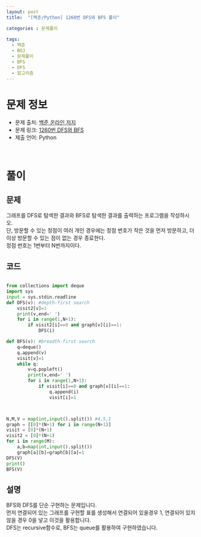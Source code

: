 ```yaml
---
layout: post
title:  "[백준/Python] 1260번 DFS와 BFS 풀이"

categories : 문제풀이
  
tags:
  - 백준
  - BOJ
  - 문제풀이
  - BFS
  - DFS
  - 알고리즘
---
```


# 문제 정보
 - 문제 출처: [백준 온라인 저지](http://boj.kr/)
 - 문제 링크: [1260번 DFS와 BFS](https://www.acmicpc.net/problem/1260)
 - 제출 언어: Python

 <br>

# 풀이

## 문제
그래프를 DFS로 탐색한 결과와 BFS로 탐색한 결과를 출력하는 프로그램을 작성하시오.<br>
단, 방문할 수 있는 정점이 여러 개인 경우에는 정점 번호가 작은 것을 먼저 방문하고, 더 이상 방문할 수 있는 점이 없는 경우 종료한다.<br>
정점 번호는 1번부터 N번까지이다.

## 코드

```python

from collections import deque
import sys
input = sys.stdin.readline
def DFS(v): #depth-first search
    visit2[v]=1
    print(v,end=' ')
    for i in range(1,N+1):
        if visit2[i]==0 and graph[v][i]==1:
            DFS(i)

def BFS(v): #breadth-first search
    q=deque()
    q.append(v)
    visit[v]=1
    while q:
        v=q.popleft()
        print(v,end=' ')
        for i in range(1,N+1):
            if visit[i]==0 and graph[v][i]==1:
                q.append(i)
                visit[i]=1



N,M,V = map(int,input().split()) #4,5,1
graph = [[0]*(N+1) for i in range(N+1)]
visit = [0]*(N+1)
visit2 = [0]*(N+1)
for i in range(M):
    a,b=map(int,input().split())
    graph[a][b]=graph[b][a]=1
DFS(V)
print()
BFS(V)
```

## 설명
BFS와 DFS를 단순 구현하는 문제입니다.  <br>
먼저 연결되어 있는 그래프를 구현할 표를 생성해서 연결되어 있을경우 1, 연결되어 있지 않을 경우 0을 넣고 이것을 활용합니다. <br>
DFS는 recursive함수로, BFS는 queue를 활용하여 구현하였습니다. 

